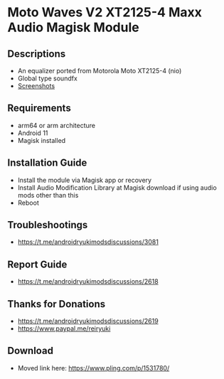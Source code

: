 # Moto Waves V2 XT2125-4 Maxx Audio Magisk Module

## Descriptions
- An equalizer ported from Motorola Moto XT2125-4 (nio)
- Global type soundfx
- [Screenshots](https://t.me/androidryukimodsdiscussions/2963)

## Requirements
- arm64 or arm architecture
- Android 11
- Magisk installed

## Installation Guide
- Install the module via Magisk app or recovery
- Install Audio Modification Library at Magisk download if using audio mods other than this
- Reboot

## Troubleshootings
- https://t.me/androidryukimodsdiscussions/3081

## Report Guide
- https://t.me/androidryukimodsdiscussions/2618

## Thanks for Donations
- https://t.me/androidryukimodsdiscussions/2619
- https://www.paypal.me/reiryuki

## Download
- Moved link here: https://www.pling.com/p/1531780/
